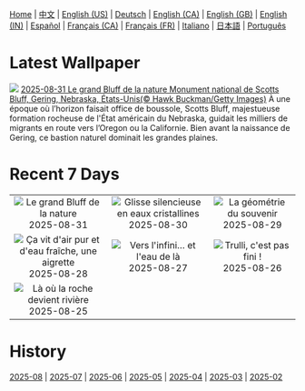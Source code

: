 [Home](../README.md) | [中文](zh-CN.md) | [English (US)](en-US.md) | [Deutsch](de-DE.md) | [English (CA)](en-CA.md) | [English (GB)](en-GB.md) | [English (IN)](en-IN.md) | [Español](es-ES.md) | [Français (CA)](fr-CA.md) | [Français (FR)](fr-FR.md) | [Italiano](it-IT.md) | [日本語](ja-JP.md) | [Português](pt-BR.md)

# Latest Wallpaper
![](https://www.bing.com/th?id=OHR.ScottsBluff_FR-FR7081718097_UHD.jpg)
[2025-08-31 Le grand Bluff de la nature Monument national de Scotts Bluff, Gering, Nebraska, États-Unis(© Hawk Buckman/Getty Images)](https://www.bing.com/th?id=OHR.ScottsBluff_FR-FR7081718097_UHD.jpg)
À une époque où l’horizon faisait office de boussole, Scotts Bluff, majestueuse formation rocheuse de l'État américain du Nebraska, guidait les milliers de migrants en route vers l’Oregon ou la Californie. Bien avant la naissance de Gering, ce bastion naturel dominait les grandes plaines.

# Recent 7 Days
|  |  |  |
|:---:|:---:|:---:|
| ![](https://www.bing.com/th?id=OHR.ScottsBluff_FR-FR7081718097_400x240.jpg "Le grand Bluff de la nature") 2025-08-31 | ![](https://www.bing.com/th?id=OHR.MaldivesWhaleShark_FR-FR6621180531_400x240.jpg "Glisse silencieuse en eaux cristallines") 2025-08-30 | ![](https://www.bing.com/th?id=OHR.PlazaMayor_FR-FR2388557183_400x240.jpg "La géométrie du souvenir") 2025-08-29 |
| ![](https://www.bing.com/th?id=OHR.WhiteEgret_FR-FR1372532221_400x240.jpg "Ça vit d'air pur et d'eau fraîche, une aigrette") 2025-08-28 | ![](https://www.bing.com/th?id=OHR.FaroeLake_FR-FR9783963301_400x240.jpg "Vers l'infini… et l'eau de là") 2025-08-27 | ![](https://www.bing.com/th?id=OHR.TrulliHouses_FR-FR8920368293_400x240.jpg "Trulli, c'est pas fini !") 2025-08-26 |
| ![](https://www.bing.com/th?id=OHR.YellowstoneRiver_FR-FR8460083088_400x240.jpg "Là où la roche devient rivière") 2025-08-25 |  |  |

# History
[2025-08](../archives/wallpaper/fr-FR/w_2025_08.md) | [2025-07](../archives/wallpaper/fr-FR/w_2025_07.md) | [2025-06](../archives/wallpaper/fr-FR/w_2025_06.md) | [2025-05](../archives/wallpaper/fr-FR/w_2025_05.md) | [2025-04](../archives/wallpaper/fr-FR/w_2025_04.md) | [2025-03](../archives/wallpaper/fr-FR/w_2025_03.md) | [2025-02](../archives/wallpaper/fr-FR/w_2025_02.md)
